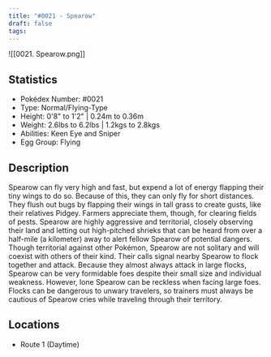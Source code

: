 ```yaml
---
title: "#0021 - Spearow"
draft: false
tags:
---
```

![[0021. Spearow.png]]
## Statistics
- Pokédex Number: #0021
- Type: Normal/Flying-Type
- Height: 0'8" to 1'2" | 0.24m to 0.36m
- Weight: 2.6lbs to 6.2lbs | 1.2kgs to 2.8kgs
- Abilities: Keen Eye and Sniper
- Egg Group: Flying

## Description
Spearow can fly very high and fast, but expend a lot of energy flapping their tiny wings to do so. Because of this, they can only fly for short distances. They flush out bugs by flapping their wings in tall grass to create gusts, like their relatives Pidgey. Farmers appreciate them, though, for clearing fields of pests.
Spearow are highly aggressive and territorial, closely observing their land and letting out high-pitched shrieks that can be heard from over a half-mile (a kilometer) away to alert fellow Spearow of potential dangers. Though territorial against other Pokémon, Spearow are not solitary and will coexist with others of their kind. Their calls signal nearby Spearow to flock together and attack. Because they almost always attack in large flocks, Spearow can be very formidable foes despite their small size and individual weakness. However, lone Spearow can be reckless when facing large foes. Flocks can be dangerous to unwary travelers, so trainers must always be cautious of Spearow cries while traveling through their territory. 

## Locations
- Route 1 (Daytime)